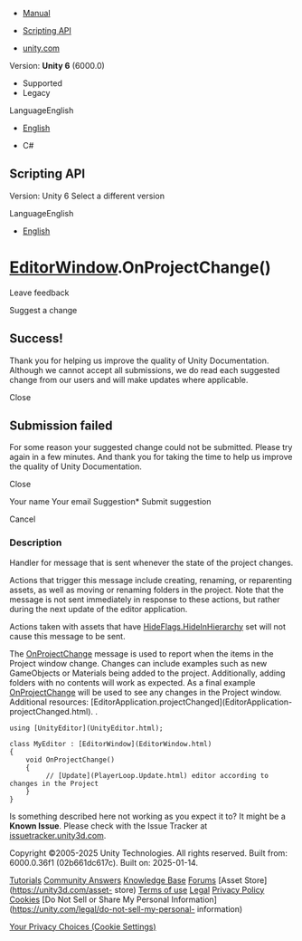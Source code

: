 [ ]()

  * [Manual](../Manual/index.html)
  * [Scripting API](../ScriptReference/index.html)

  * [unity.com](https://unity.com/)

Version: **Unity 6** (6000.0)

  * Supported
  * Legacy

LanguageEnglish

  * [English]()

  * C#

[ ](https://docs.unity3d.com)

## Scripting API

Version: Unity 6 Select a different version

LanguageEnglish

  * [English]()

#  [EditorWindow](EditorWindow.html).OnProjectChange()

Leave feedback

Suggest a change

## Success!

Thank you for helping us improve the quality of Unity Documentation. Although
we cannot accept all submissions, we do read each suggested change from our
users and will make updates where applicable.

Close

## Submission failed

For some reason your suggested change could not be submitted. Please <a>try
again</a> in a few minutes. And thank you for taking the time to help us
improve the quality of Unity Documentation.

Close

Your name Your email Suggestion* Submit suggestion

Cancel

[ ]()

### Description

Handler for message that is sent whenever the state of the project changes.

Actions that trigger this message include creating, renaming, or reparenting
assets, as well as moving or renaming folders in the project. Note that the
message is not sent immediately in response to these actions, but rather
during the next update of the editor application.  
  
Actions taken with assets that have
[HideFlags.HideInHierarchy](HideFlags.HideInHierarchy.html) set will not cause
this message to be sent.  
  
The [OnProjectChange](EditorWindow.OnProjectChange.html) message is used to
report when the items in the Project window change. Changes can include
examples such as new GameObjects or Materials being added to the project.
Additionally, adding folders with no contents will work as expected. As a
final example [OnProjectChange](EditorWindow.OnProjectChange.html) will be
used to see any changes in the Project window.  
Additional resources: [EditorApplication.projectChanged](EditorApplication-
projectChanged.html). .  

    
    
    using [UnityEditor](UnityEditor.html);  
      
    class MyEditor : [EditorWindow](EditorWindow.html)
    {
        void OnProjectChange()
        {
             // [Update](PlayerLoop.Update.html) editor according to changes in the Project
        }
    }
    

Is something described here not working as you expect it to? It might be a
**Known Issue**. Please check with the Issue Tracker at
[issuetracker.unity3d.com](https://issuetracker.unity3d.com).

Copyright ©2005-2025 Unity Technologies. All rights reserved. Built from:
6000.0.36f1 (02b661dc617c). Built on: 2025-01-14.

[Tutorials](https://unity3d.com/learn) [Community
Answers](https://answers.unity3d.com) [Knowledge
Base](https://support.unity3d.com/hc/en-us)
[Forums](https://forum.unity3d.com) [Asset Store](https://unity3d.com/asset-
store) [Terms of use](https://docs.unity3d.com/Manual/TermsOfUse.html)
[Legal](https://unity.com/legal) [Privacy
Policy](https://unity.com/legal/privacy-policy)
[Cookies](https://unity.com/legal/cookie-policy) [Do Not Sell or Share My
Personal Information](https://unity.com/legal/do-not-sell-my-personal-
information)

[Your Privacy Choices (Cookie Settings)](javascript:void\(0\);)

